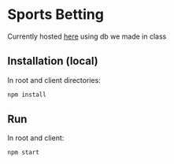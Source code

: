 # Sports Betting

Currently hosted [here](https://pacific-wave-67038.herokuapp.com/) using db we made in class

## Installation (local)

In root and client directories:

```bash
npm install
```
## Run

In root and client:

```bash
npm start
```
